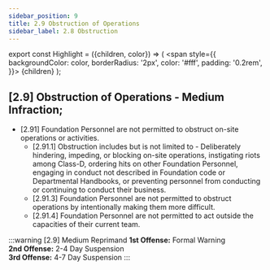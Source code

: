 ```yaml
---
sidebar_position: 9
title: 2.9 Obstruction of Operations
sidebar_label: 2.8 Obstruction
---
```


export const Highlight = ({children, color}) => (
<span
style={{
      backgroundColor: color,
      borderRadius: '2px',
      color: '#fff',
      padding: '0.2rem',
    }}>
{children}
</span>
);

## [2.9] Obstruction of Operations - <Highlight color="#c29429">Medium Infraction</Highlight>;
- [2.91] Foundation Personnel are not permitted to obstruct on-site operations or activities.
  - [2.91.1] Obstruction includes but is not limited to - Deliberately hindering, impeding, or blocking on-site operations, instigating riots among Class-D, ordering hits on other Foundation Personnel, engaging in conduct not described in Foundation code or Departmental Handbooks, or preventing personnel from conducting or continuing to conduct their business.
  - [2.91.3] Foundation Personnel are not permitted to obstruct operations by intentionally making them more difficult.
  - [2.91.4] Foundation Personnel are not permitted to act outside the capacities of their current team.


:::warning [2.9] Medium Reprimand
**1st Offense:** Formal Warning <br />
**2nd Offense:** 2-4 Day Suspension <br />
**3rd Offense:** 4-7 Day Suspension
:::



